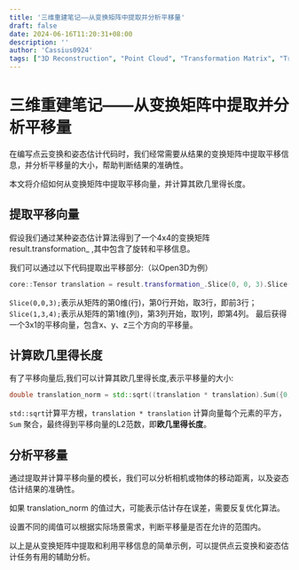 ```yaml
---
title: '三维重建笔记——从变换矩阵中提取并分析平移量'
draft: false
date: 2024-06-16T11:20:31+08:00
description: ''
author: 'Cassius0924'
tags: ["3D Reconstruction", "Point Cloud", "Transformation Matrix", "Translation", "Open3D", "C++"]
---
```


# 三维重建笔记——从变换矩阵中提取并分析平移量

在编写点云变换和姿态估计代码时，我们经常需要从结果的变换矩阵中提取平移信息，并分析平移量的大小，帮助判断结果的准确性。

本文将介绍如何从变换矩阵中提取平移向量，并计算其欧几里得长度。

## 提取平移向量
假设我们通过某种姿态估计算法得到了一个4x4的变换矩阵 result.transformation_ ,其中包含了旋转和平移信息。

我们可以通过以下代码提取出平移部分:（以Open3D为例）

```c++
core::Tensor translation = result.transformation_.Slice(0, 0, 3).Slice(1, 3, 4);
```

`Slice(0,0,3);`表示从矩阵的第0维(行)，第0行开始，取3行，即前3行；`Slice(1,3,4);`表示从矩阵的第1维(列)，第3列开始，取1列，即第4列。
最后获得一个3x1的平移向量，包含x、y、z三个方向的平移量。

## 计算欧几里得长度

有了平移向量后,我们可以计算其欧几里得长度,表示平移量的大小:

```c++
double translation_norm = std::sqrt((translation * translation).Sum({0, 1}).Item<double>());
```

`std::sqrt`计算平方根，`translation * translation` 计算向量每个元素的平方，`Sum` 聚合，最终得到平移向量的L2范数，即**欧几里得长度**。

## 分析平移量

通过提取并计算平移向量的模长，我们可以分析相机或物体的移动距离，以及姿态估计结果的准确性。

如果 translation_norm 的值过大，可能表示估计存在误差，需要反复优化算法。

设置不同的阈值可以根据实际场景需求，判断平移量是否在允许的范围内。

以上是从变换矩阵中提取和利用平移信息的简单示例，可以提供点云变换和姿态估计任务有用的辅助分析。
